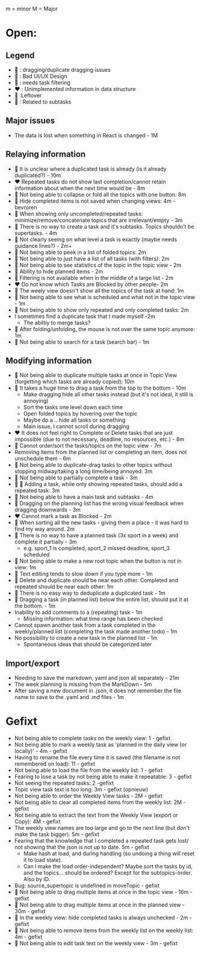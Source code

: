 m = minor
M = Major

# Open:

## Legend

- :green_heart: : dragging/duplicate dragging issues
- :yellow_heart: : Bad UI/UX Design
- :blue_heart: : needs task filtering
- :heart: : Unimplemented information in data structure
- :orange_heart: :Leftover
- :purple_heart: : Related to subtasks

## Major issues

- The data is lost when something in React is changed - 1M

## Relaying information

- :yellow_heart: It is unclear where a duplicated task is already (is it already duplicated?) - 10m 
- :heart: Repeated tasks do not show last completion/cannot retain information about when the next time would be - 8m
- :yellow_heart: Not being able to collapse or fold all the topics with one button: 8m 
- :blue_heart: Hide completed items is not saved when changing views: 4m - bevroren
- :yellow_heart: When showing only uncompleted/repeated tasks: minimize/remove/concatenate topics that are irrelevant/empty - 3m
- :purple_heart: There is no way to create a task and it's subtasks. Topics shouldn't be supertasks. - 4m
- :yellow_heart: Not clearly seeing on what level a task is exactly (maybe needs guidance lines?) - 2m+
- :yellow_heart: Not being able to peek in a list of folded topics: 2m
- :blue_heart: Not being able to just have a list of all tasks (with filters): 2m
- :yellow_heart: Not being able to see statistics of the topic in the topic view - 2m
- :blue_heart: Ability to hide planned items - 2m
- :blue_heart: Filtering is not available when in the middle of a large list - 2m
- :heart: Do not know which Tasks are Blocked by other people- 2m
- :yellow_heart: The weely view doesn't show all the topics of the task at hand: 1m
- :blue_heart: Not being able to see what is scheduled and what not in the topic view - 1m
- :blue_heart: Not being able to show only repeated and only completed tasks: 2m
- I sometimes find a duplicate task that I made myself -2m
	+ The abiltiy to merge tasks?
- :yellow_heart: After folding/unfolding, the mouse is not over the same topic anymore: 1m
- :orange_heart: Not being able to search for a task (search bar) - 1m

## Modifying information

- :yellow_heart: Not being able to duplicate multiple tasks at once in Topic View (forgetting which tasks are already copied): 10m
- :green_heart: It takes a huge time to drag a task from the top to the bottom - 10m
	- Make dragging hide all other tasks instead (but it's not ideal, it still is annoying)
	- Sort the tasks one level down each time
	- Open folded topics by hovering over the topic
	- Maybe do a .. hide all tasks or something
	- Main issue, I cannot scroll during dragging
- :heart: It does not feel right to Complete or Delete tasks that are just impossible (due to not necessary, deadline, no resources, etc.) - 8m
- :orange_heart: Cannot order/sort the tasks/topics on the topic view - 7m
- Removing items from the planned list or completing an item, does not unschedule them - 6m
- :green_heart: Not being able to duplicate-drag tasks to other topics without stopping midway/taking a long time/being annoyed: 3m
- :purple_heart: Not being able to partially complete a task - 3m
- :yellow_heart: :blue_heart: Adding a task, while only showing repeated tasks, should add a repeated task: 3m
- :purple_heart: Not being able to have a main task and subtasks - 4m
- :green_heart: Dragging on the planning list has the wrong visual feedback when dragging downwards - 3m
- :heart: Cannot mark a task as Blocked - 2m
- :green_heart: When sorting all the new tasks - giving them a place - it was hard to find my way around. 2m
- :purple_heart: There is no way to have a planned task (3x sport in a week) and complete it partially - 3m
	+ e.g. sport_1 is completed, sport_2 missed deadline, sport_3 scheduled
- :orange_heart: Not being able to make a new root topic when the button is not in view: 1m
- :orange_heart: Text editing tends to slow down if you type more - 1m
- :yellow_heart: Delete and duplicate should be near each other. Completed and repeated should be near each other: 1m
-  :yellow_heart: There is no easy way to deduplicate a duplicated task - 1m
- :green_heart: Dragging a task (in planned list) below the entire list, should put it at the bottom. - 1m
- Inability to add comments to a (repeating) task - 1m
	+ Missing information: what time range has been checked
- Cannot spawn another task from a task completed in the weekly/planned list (completing the task made another todo) - 1m
- No possibility to create a new task in the planned list - 1m
	+ Spontaneous ideas that should be categorized later

## Import/export

- Needing to save the markdown, yaml and json all separately - 21m
- The week planning is missing from the MarkDown - 5m
- After saving a new document in .json, it does not remember the file name to save to the .yaml and .md files - 1m

# Gefixt

- Not being able to complete tasks on the weekly view: 1 - gefixt
- Not being able to mark a weekly task as 'planned in the daily view (or locally)' - 4m - gefixt
- Having to rename the file every time it is saved (the filename is not remembered on load): 11 - gefixt
- Not being able to load the file from the weekly list: 1 - gefixt
- Fearing to lose a task by not being able to make it repeatable: 3 - gefixt
- Not seeing the repeated tasks: 2 -gefixt
- Topic view task text is too long: 3m - gefixt (opnieuw)
- Not being able to order the Weekly View tasks - 2M - gefixt
- Not being able to clear all completed items from the weekly list: 2M - gefixt
- Not being able to extract the text from the Weekly View (export or Copy): 4M - gefixt
- The weekly view names are too large and go to the next line (but don't make the task bigger): 5m - gefixt
- Fearing that the knowledge that I completed a repeated task gets lost/ not showing that the json is not up to date. 5m - gefixt
	- Make hash at load, and during handling (so undoing a thing will reset it to load state). 
	- Can I make the load order-independent? Maybe sort the tasks by id, and the topics... should be ordered? Except for the subtopics-order. Also by ID.
 - Bug: source_supertopic is undefined in moveTopic - gefixt
- :green_heart: Not being able to drag multiple items at once in the topic view - 16m - gefixt
- :green_heart: Not being able to drag multiple items at once in the planned view - 30m - gefixt
- :blue_heart: In the weekly view: hide completed tasks is always unchecked - 2m - gefixt
- :yellow_heart: Not being able to remove items from the weekly list on the weekly list: 4m - gefixt
- :orange_heart: Not being able to edit task text on the weekly view - 3m - gefixt
